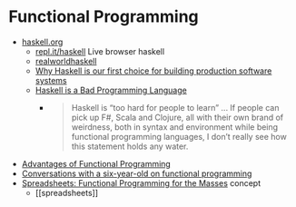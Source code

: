 Functional Programming
======================

* [haskell.org](https://www.haskell.org/)
    * [repl.it/haskell](https://repl.it/site/blog/haskell) Live browser haskell
    * [realworldhaskell](http://book.realworldhaskell.org/)
    * [Why Haskell is our first choice for building production software systems](https://www.foxhound.systems/blog/why-haskell-for-production/)
    * [Haskell is a Bad Programming Language](https://blog.shitiomatic.tech/post/haskell-is-a-bad-programming-language/)
        * > Haskell is “too hard for people to learn” ... If people can pick up F#, Scala and Clojure, all with their own brand of weirdness, both in syntax and environment while being functional programming languages, I don’t really see how this statement holds any water.
* [Advantages of Functional Programming](https://alvinalexander.com/scala/fp-book/benefits-of-functional-programming)
* [Conversations with a six-year-old on functional programming](https://byorgey.wordpress.com/2018/05/06/conversations-with-a-six-year-old-on-functional-programming/)
* [Spreadsheets: Functional Programming for the Masses](https://www.slideshare.net/kfrdbs/peyton-jones) concept
    * [[spreadsheets]]
